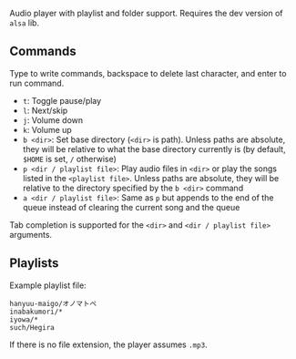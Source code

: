 Audio player with playlist and folder support. Requires the dev version of `alsa` lib.

## Commands

Type to write commands, backspace to delete last character, and enter to run command.

- `t`: Toggle pause/play
- `l`: Next/skip
- `j`: Volume down
- `k`: Volume up
- `b <dir>`: Set base directory (`<dir>` is path). Unless paths are absolute, they will be relative to what the base directory currently is (by default, `$HOME` is set, `/` otherwise)
- `p <dir / playlist file>`: Play audio files in `<dir>` or play the songs listed in the `<playlist file>`. Unless paths are absolute, they will be relative to the directory specified by the `b <dir>` command
- `a <dir / playlist file>`: Same as `p` but appends to the end of the queue instead of clearing the current song and the queue

Tab completion is supported for the `<dir>` and `<dir / playlist file>` arguments.

## Playlists

Example playlist file:

```
hanyuu-maigo/オノマトペ
inabakumori/*
iyowa/*
such/Hegira
```

If there is no file extension, the player assumes `.mp3`.

